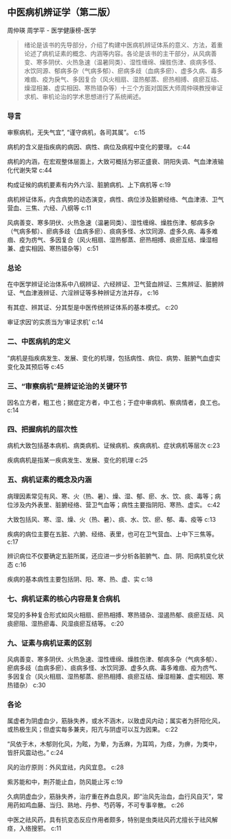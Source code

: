 ## 中医病机辨证学（第二版）

周仲瑛 周学平  -  医学健康榜-医学

> 绪论是该书的先导部分，介绍了构建中医病机辨证体系的意义、方法，着重论述了病机证素的概念、内涵等内容。各论是该书的主干部分，从风病善变、寒多阴伏、火热急速（温暑同类）、湿性缠绵、燥胜伤津、痰病多怪、水饮同源、郁病多杂（气病多郁）、瘀病多歧（血病多瘀）、虚多久病、毒多难痼、疫为戾气、多因复合（风火相扇、湿热郁蒸、瘀热相搏、痰瘀互结、燥湿相兼、虚实相因、寒热错杂等）十三个方面对国医大师周仲瑛教授审证求机、审机论治的学术思想进行了系统阐述。


### 导言

审察病机，无失气宜”, “谨守病机，各司其属”。 c:15

病机的含义是指疾病的病因、病性、病位及病程中变化的要理。 c:44

病机的内涵，在宏观整体层面上，大致可概括为邪正盛衰、阴阳失调、气血津液输化代谢失常 c:44

构成证候的病机要素有内外六淫、脏腑病机、上下病机等 c:19

病机辨证体系，内含病势的动态演变，病性、病位涉及脏腑经络、气血津液、卫气营血、三焦、六经、八纲等 c:11

风病善变、寒多阴伏、火热急速（温暑同类）、湿性缠绵、燥胜伤津、郁病多杂（气病多郁）、瘀病多歧（血病多瘀）、痰病多怪、水饮同源、虚多久病、毒多难痼、疫为疠气、多因复合（风火相扇、湿热郁蒸、瘀热相搏、痰瘀互结、燥湿相兼、虚实相因、寒热错杂等） c:51

### 总论

在中医学辨证论治体系中八纲辨证、六经辨证、卫气营血辨证、三焦辨证、脏腑辨证、气血津液辨证、六淫辨证等多种辨证方法并存， c:16

有其症、辨其证、分其型是中医传统辨证体系的基本模式。 c:20

审证求因’的实质当为‘审证求机’ c:14

### 二、中医病机的定义

“病机是指疾病发生、发展、变化的机理，包括病性、病位、病势、脏腑气血虚实变化及其预后等 c:45

### 三、“审察病机”是辨证论治的关键环节

因名立方者，粗工也；据症定方者，中工也；于症中审病机、察病情者，良工也。 c:14

### 四、把握病机的层次性

病机大致包括基本病机、病类病机、证候病机、疾病病机、症状病机等层次 c:23

疾病病机是指某一疾病发生、发展、变化的机理 c:25

### 五、病机证素的概念及内涵

病理因素常见有风、寒、火（热、暑）、燥、湿、郁、瘀、水、饮、痰、毒等；病位涉及内外表里、脏腑经络、营卫气血等；病性主要指阴阳、寒热、虚实。 c:42

大致包括风、寒、湿、燥、火（热、暑）、痰、水、饮、瘀、郁、毒、疫等 c:13

疾病的病位主要在五脏、六腑、经络、表里，也可在卫气营血、上中下三焦等。 c:17

辨识病位不仅要确定五脏所属，还应进一步分析各脏腑气、血、阴、阳病机变化状态 c:16

疾病的基本病性主要包括阴、阳、寒、热、虚、实 c:18

### 七、病机证素的核心内容是复合病机

常见的多种复合形式如风火相扇、瘀热相搏、寒热错杂、湿遏热郁、痰瘀互结、风痰瘀阻、湿热瘀毒、风湿痰瘀互结等。 c:20

### 九、证素与病机证素的区别

风病善变、寒多阴伏、火热急速、湿性缠绵、燥胜伤津、郁病多杂（气病多郁）、瘀病多歧（血病多瘀）、痰病多怪、水饮同源、虚多久病、毒多难痼、疫为疠气、多因复合（风火相扇、湿热郁蒸、瘀热相搏、痰瘀互结、燥湿相兼、虚实相因、寒热错杂） c:30

### 各论

属虚者为阴虚血少，筋脉失养，或水不涵木，以致虚风内动；属实者为肝阳化风，或热极生风；但虚实每多兼夹，阳亢与阴虚可以互为因果。 c:22

“风依于木，木郁则化风，为眩，为晕，为舌麻，为耳鸣，为痉，为痹，为类中，皆肝风震动也。” c:24

风的治疗原则：外风宜祛，内风宜息。 c:28

紫苏能和中，荆芥能止血，防风能止泻 c:19

久病阴虚血少，筋脉失养，治疗重在养血息风，即“治风先治血，血行风自灭”，常用药如鸡血藤、当归、熟地、丹参、芍药等，不可专事辛散。 c:26

中医之祛风药，具有抗变态反应作用者颇多，特别是虫类祛风药尤擅长于祛风解痉，入络搜邪。 c:11